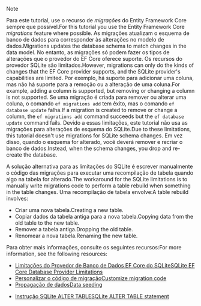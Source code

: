 
> [!NOTE]
> <span data-ttu-id="963b6-101">Para este tutorial, use o recurso de *migrações* do Entity Framework Core sempre que possível.</span><span class="sxs-lookup"><span data-stu-id="963b6-101">For this tutorial you use the Entity Framework Core *migrations* feature where possible.</span></span> <span data-ttu-id="963b6-102">As migrações atualizam o esquema de banco de dados para corresponder às alterações no modelo de dados.</span><span class="sxs-lookup"><span data-stu-id="963b6-102">Migrations updates the database schema to match changes in the data model.</span></span> <span data-ttu-id="963b6-103">No entanto, as migrações só podem fazer os tipos de alterações que o provedor do EF Core oferece suporte. Os recursos do provedor SQLite são limitados.</span><span class="sxs-lookup"><span data-stu-id="963b6-103">However, migrations can only do the kinds of changes that the EF Core provider supports, and the SQLite provider's capabilities are limited.</span></span> <span data-ttu-id="963b6-104">Por exemplo, há suporte para adicionar uma coluna, mas não há suporte para a remoção ou a alteração de uma coluna.</span><span class="sxs-lookup"><span data-stu-id="963b6-104">For example, adding a column is supported, but removing or changing a column is not supported.</span></span> <span data-ttu-id="963b6-105">Se uma migração é criada para remover ou alterar uma coluna, o comando `ef migrations add` tem êxito, mas o comando `ef database update` falha.</span><span class="sxs-lookup"><span data-stu-id="963b6-105">If a migration is created to remove or change a column, the `ef migrations add` command succeeds but the `ef database update` command fails.</span></span> <span data-ttu-id="963b6-106">Devido a essas limitações, este tutorial não usa as migrações para alterações de esquema do SQLite.</span><span class="sxs-lookup"><span data-stu-id="963b6-106">Due to these limitations, this tutorial doesn't use migrations for SQLite schema changes.</span></span> <span data-ttu-id="963b6-107">Em vez disso, quando o esquema for alterado, você deverá remover e recriar o banco de dados.</span><span class="sxs-lookup"><span data-stu-id="963b6-107">Instead, when the schema changes, you drop and re-create the database.</span></span>
>
><span data-ttu-id="963b6-108">A solução alternativa para as limitações do SQLite é escrever manualmente o código das migrações para executar uma recompilação de tabela quando algo na tabela for alterado.</span><span class="sxs-lookup"><span data-stu-id="963b6-108">The workaround for the SQLite limitations is to manually write migrations code to perform a table rebuild when something in the table changes.</span></span> <span data-ttu-id="963b6-109">Uma recompilação de tabela envolve:</span><span class="sxs-lookup"><span data-stu-id="963b6-109">A table rebuild involves:</span></span>
>
>* <span data-ttu-id="963b6-110">Criar uma nova tabela.</span><span class="sxs-lookup"><span data-stu-id="963b6-110">Creating a new table.</span></span>
>* <span data-ttu-id="963b6-111">Copiar dados da tabela antiga para a nova tabela.</span><span class="sxs-lookup"><span data-stu-id="963b6-111">Copying data from the old table to the new table.</span></span>
>* <span data-ttu-id="963b6-112">Remover a tabela antiga.</span><span class="sxs-lookup"><span data-stu-id="963b6-112">Dropping the old table.</span></span>
>* <span data-ttu-id="963b6-113">Renomear a nova tabela.</span><span class="sxs-lookup"><span data-stu-id="963b6-113">Renaming the new table.</span></span>
>
><span data-ttu-id="963b6-114">Para obter mais informações, consulte os seguintes recursos:</span><span class="sxs-lookup"><span data-stu-id="963b6-114">For more information, see the following resources:</span></span>
>
> * [<span data-ttu-id="963b6-115">Limitações do Provedor de Banco de Dados EF Core do SQLite</span><span class="sxs-lookup"><span data-stu-id="963b6-115">SQLite EF Core Database Provider Limitations</span></span>](/ef/core/providers/sqlite/limitations)
> * [<span data-ttu-id="963b6-116">Personalizar o código de migração</span><span class="sxs-lookup"><span data-stu-id="963b6-116">Customize migration code</span></span>](/ef/core/managing-schemas/migrations/#customize-migration-code)
> * [<span data-ttu-id="963b6-117">Propagação de dados</span><span class="sxs-lookup"><span data-stu-id="963b6-117">Data seeding</span></span>](/ef/core/modeling/data-seeding)
  * [<span data-ttu-id="963b6-118">Instrução SQLite ALTER TABLE</span><span class="sxs-lookup"><span data-stu-id="963b6-118">SQLite ALTER TABLE statement</span></span>](https://sqlite.org/lang_altertable.html)